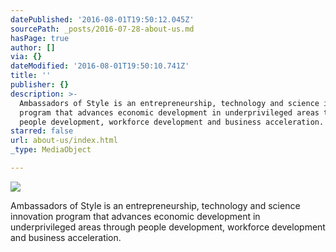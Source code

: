 ```yaml
---
datePublished: '2016-08-01T19:50:12.045Z'
sourcePath: _posts/2016-07-28-about-us.md
hasPage: true
author: []
via: {}
dateModified: '2016-08-01T19:50:10.741Z'
title: ''
publisher: {}
description: >-
  Ambassadors of Style is an entrepreneurship, technology and science innovation
  program that advances economic development in underprivileged areas through
  people development, workforce development and business acceleration.
starred: false
url: about-us/index.html
_type: MediaObject

---
```

![](https://the-grid-user-content.s3-us-west-2.amazonaws.com/dd793f82-0664-460e-87eb-5795a82cf4d2.jpg)

Ambassadors of Style is an entrepreneurship, technology and science innovation program that advances economic development in underprivileged areas through people development, workforce development and business acceleration.
